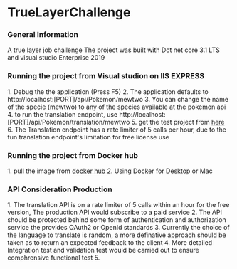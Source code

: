 # TrueLayerChallenge
<h3>General Information </h3>
A true layer job challenge
The project was built with Dot net core 3.1 LTS and visual studio Enterprise 2019
<h3>Running the project from Visual studion on IIS EXPRESS </h3>
1. Debug the the application (Press F5) 
2. The application defaults to http://localhost:[PORT]/api/Pokemon/mewtwo 
3. You can change the name of the specie (mewtwo) to any of the species available at the pokemon api
4. to run the translation endpoint, use http://localhost:[PORT]/api/Pokemon/translation/mewtwo 
5. get the test project from <a href="https://github.com/olayinks/TrueLayerChallenge.Test">here</a>
6. The Translation endpoint has a rate limiter of 5 calls per hour, due to the fun translation endpoint's limitation for free license use 

<h3>Running the project from Docker hub </h3>
1. pull the image from <a href="https://hub.docker.com/r/olayinks/truelayerrepo/tags?page=1&ordering=last_updated"> docker hub </a>
2. Using Docker for Desktop or Mac

<h3>API Consideration Production</h3>
1. The translation API is on a rate limiter of 5 calls within an hour for the free version,
The production API would subscribe to a paid service
2. The API should be protected behind some form of authentication and authorization service the provides OAuth2 or OpenId standards
3. Currently the choice of the language to translate is random, a more definative approach should be taken as to return
an expected feedback to the client
4. More detailed Integration test and validation test would be carried out to ensure comphrensive functional test 
5. 
